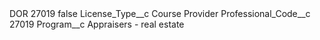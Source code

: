 <?xml version="1.0" encoding="UTF-8"?>
<CustomMetadata xmlns="http://soap.sforce.com/2006/04/metadata" xmlns:xsi="http://www.w3.org/2001/XMLSchema-instance" xmlns:xsd="http://www.w3.org/2001/XMLSchema">
    <label>DOR 27019</label>
    <protected>false</protected>
    <values>
        <field>License_Type__c</field>
        <value xsi:type="xsd:string">Course Provider</value>
    </values>
    <values>
        <field>Professional_Code__c</field>
        <value xsi:type="xsd:string">27019</value>
    </values>
    <values>
        <field>Program__c</field>
        <value xsi:type="xsd:string">Appraisers - real estate</value>
    </values>
</CustomMetadata>
